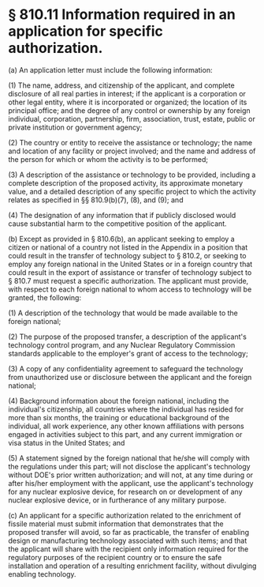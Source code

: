 # § 810.11   Information required in an application for specific authorization.

(a) An application letter must include the following information:


(1) The name, address, and citizenship of the applicant, and complete disclosure of all real parties in interest; if the applicant is a corporation or other legal entity, where it is incorporated or organized; the location of its principal office; and the degree of any control or ownership by any foreign individual, corporation, partnership, firm, association, trust, estate, public or private institution or government agency;


(2) The country or entity to receive the assistance or technology; the name and location of any facility or project involved; and the name and address of the person for which or whom the activity is to be performed;


(3) A description of the assistance or technology to be provided, including a complete description of the proposed activity, its approximate monetary value, and a detailed description of any specific project to which the activity relates as specified in §§ 810.9(b)(7), (8), and (9); and


(4) The designation of any information that if publicly disclosed would cause substantial harm to the competitive position of the applicant.


(b) Except as provided in § 810.6(b), an applicant seeking to employ a citizen or national of a country not listed in the Appendix in a position that could result in the transfer of technology subject to § 810.2, or seeking to employ any foreign national in the United States or in a foreign country that could result in the export of assistance or transfer of technology subject to § 810.7 must request a specific authorization. The applicant must provide, with respect to each foreign national to whom access to technology will be granted, the following:


(1) A description of the technology that would be made available to the foreign national;


(2) The purpose of the proposed transfer, a description of the applicant's technology control program, and any Nuclear Regulatory Commission standards applicable to the employer's grant of access to the technology;


(3) A copy of any confidentiality agreement to safeguard the technology from unauthorized use or disclosure between the applicant and the foreign national;


(4) Background information about the foreign national, including the individual's citizenship, all countries where the individual has resided for more than six months, the training or educational background of the individual, all work experience, any other known affiliations with persons engaged in activities subject to this part, and any current immigration or visa status in the United States; and


(5) A statement signed by the foreign national that he/she will comply with the regulations under this part; will not disclose the applicant's technology without DOE's prior written authorization; and will not, at any time during or after his/her employment with the applicant, use the applicant's technology for any nuclear explosive device, for research on or development of any nuclear explosive device, or in furtherance of any military purpose.


(c) An applicant for a specific authorization related to the enrichment of fissile material must submit information that demonstrates that the proposed transfer will avoid, so far as practicable, the transfer of enabling design or manufacturing technology associated with such items; and that the applicant will share with the recipient only information required for the regulatory purposes of the recipient country or to ensure the safe installation and operation of a resulting enrichment facility, without divulging enabling technology.




